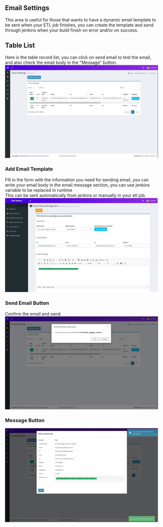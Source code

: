 ## Email Settings
This area is useful for those that wants to have a dynamic email template to be sent when your ETL job finishes, you can create the template and send through jenkins when your build finish on error and/or on success.

## Table List
Here is the table record list, you can click on send email to test the email, and also check the email body in the "Message" button.
![Table](img/table.JPG)

### Add Email Template
FIll in the form with the information you need for sending email, you can write your email body in the email message section, you can use jenkins variable to be replaced in runtime<br>
This can be sent automatically from jenkins or manually in your etl job.
![add](img/add.JPG)

### Send Email Button
Confirm the email and send.
![Send](img/send.JPG)

### Message Button
![msg](img/msg.JPG)